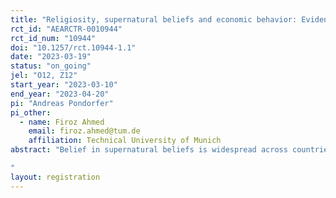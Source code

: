 ```yaml
---
title: "Religiosity, supernatural beliefs and economic behavior: Evidence from lab-in-the-field experiments in Bangladesh"
rct_id: "AEARCTR-0010944"
rct_id_num: "10944"
doi: "10.1257/rct.10944-1.1"
date: "2023-03-19"
status: "on_going"
jel: "O12, Z12"
start_year: "2023-03-10"
end_year: "2023-04-20"
pi: "Andreas Pondorfer"
pi_other:
  - name: Firoz Ahmed
    email: firoz.ahmed@tum.de
    affiliation: Technical University of Munich
abstract: "Belief in supernatural beliefs is widespread across countries and pervasive in the daily life of many people. Previous empirical evidence has focused on the relationship of supernatural beliefs and prosocial behavior (e.g., Gershman 2016, 2021; Le Rossignol et al. 2022). Yet, empirical evidence on the relationship between supernatural beliefs, individual and social risk preferences, and honest behavior is missing. These outcomes are fundamental for economic development and many economic decisions such as investment decisions, occupational choices, and health behavior. In this project, we investigate the causal effect of supernatural beliefs on individual risk taking, social risk taking, honest behavior and associated perceived social norms. To do so, we conduct a lab-in-the field experiment in rural Bangladesh. Our experiment consists of a control group and two treatment groups where participants are asked to donate money to agents who are believed to have supernatural powers. In a second project, we investigate reputational concerns when donating money to those agents.
"
layout: registration
---
```


